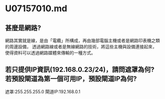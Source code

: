 # U07157010.md
## 甚麼是網路?
網路其實就是線，是由「電纜」所構成，再由幾部電腦主機或者是網路印表機之類的周邊設備， 透過網路線或者是無線網路的技術，將這些主機與設備連接起來， 使得資料可以透過網路媒體來傳輸的一種方式。
## 若只提供IP資訊(192.168.0.23/24)，請問遮罩為何?若預設閘道為第一個可用IP，預設閘道IP為何?
遮罩:255.255.255.0
閘道IP:192.168.0.1